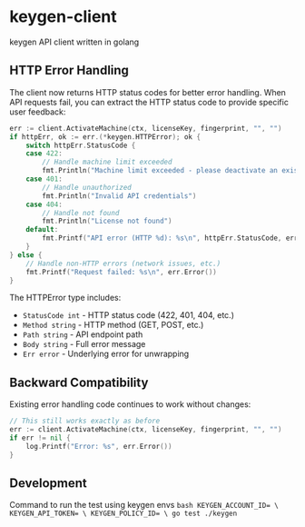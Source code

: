 # keygen-client
keygen API client written in golang

## HTTP Error Handling

The client now returns HTTP status codes for better error handling. When API requests fail, you can extract the HTTP status code to provide specific user feedback:

```go
err := client.ActivateMachine(ctx, licenseKey, fingerprint, "", "")
if httpErr, ok := err.(*keygen.HTTPError); ok {
    switch httpErr.StatusCode {
    case 422:
        // Handle machine limit exceeded
        fmt.Println("Machine limit exceeded - please deactivate an existing machine")
    case 401:
        // Handle unauthorized
        fmt.Println("Invalid API credentials")
    case 404:
        // Handle not found
        fmt.Println("License not found")
    default:
        fmt.Printf("API error (HTTP %d): %s\n", httpErr.StatusCode, err.Error())
    }
} else {
    // Handle non-HTTP errors (network issues, etc.)
    fmt.Printf("Request failed: %s\n", err.Error())
}
```

The HTTPError type includes:
- `StatusCode int` - HTTP status code (422, 401, 404, etc.)
- `Method string` - HTTP method (GET, POST, etc.)
- `Path string` - API endpoint path
- `Body string` - Full error message
- `Err error` - Underlying error for unwrapping

## Backward Compatibility

Existing error handling code continues to work without changes:

```go
// This still works exactly as before
err := client.ActivateMachine(ctx, licenseKey, fingerprint, "", "")
if err != nil {
    log.Printf("Error: %s", err.Error())
}
```

## Development

Command to run the test using keygen envs
    ```bash
    KEYGEN_ACCOUNT_ID= \
    KEYGEN_API_TOKEN= \
    KEYGEN_POLICY_ID= \
    go test ./keygen
    ```